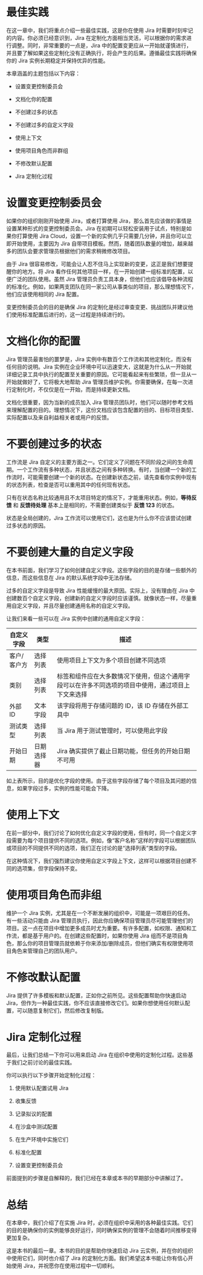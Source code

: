 # 最佳实践

在这一章中，我们将重点介绍一些最佳实践，这是你在使用 Jira 时需要时刻牢记的内容。你必须已经意识到，Jira 在定制化方面相当灵活，可以根据你的需求进行调整。同时，非常重要的一点是，Jira 中的配置变更应从一开始就谨慎进行，并且要了解如果这些定制化没有正确执行，将会产生的后果。遵循最佳实践将确保你的 Jira 实例长期稳定并保持优异的性能。

本章涵盖的主题包括以下内容：

+   设置变更控制委员会

+   文档化你的配置

+   不创建过多的状态

+   不创建过多的自定义字段

+   使用上下文

+   使用项目角色而非群组

+   不修改默认配置

+   Jira 定制化过程

# 设置变更控制委员会

如果你的组织刚刚开始使用 Jira，或者打算使用 Jira，那么首先应该做的事情是设置某种形式的变更控制委员会。Jira 在初期可以轻松安装用于试点，特别是如果你打算使用 Jira Cloud，设置一个新的实例几乎只需要几分钟，并且你可以立即开始使用，主要因为 Jira 自带项目模板。然而，随着团队数量的增加，越来越多的团队会要求管理员根据他们的需求稍微修改项目。

由于 Jira 很容易修改，可能会让人忍不住马上实现新的变更，这正是我们想要提醒你的地方。将 Jira 看作任何其他项目一样，在一开始创建一组标准的配置，以便广泛的团队使用。虽然 Jira 管理员负责工具本身，但他们也应该倡导各种流程的标准化。例如，如果两支团队在同一家公司从事类似的项目，那么理想情况下，他们应该使用相同的 Jira 配置。

变更控制委员会的目的是确保 Jira 的定制化是经过审查变更、挑战团队并建议他们使用标准配置后进行的，这一过程是持续进行的。

# 文档化你的配置

Jira 管理员最害怕的噩梦是，Jira 实例中有数百个工作流和其他定制化，而没有任何目的说明。Jira 实例在企业环境中可以迅速变大，这就是为什么从一开始就详细记录工具中执行的配置至关重要的原因。它可能看起来有些繁琐，但一旦从一开始就做好了，它将极大地帮助 Jira 管理员维护实例。你需要确保，在每一次进行定制化时，不仅仅是在一开始，而是持续更新文档。

文档化很重要，因为当新的成员加入 Jira 管理员团队时，他们可以随时参考文档来理解配置的目的。理想情况下，这份文档应该包含配置的目的、目标项目类型、实际配置以及来自利益相关者或用户的反馈。

# 不要创建过多的状态

工作流是 Jira 自定义的主要方面之一。它们定义了问题在不同阶段之间的生命周期。一个工作流有多种状态，并且状态之间有多种转换。有时，当创建一个新的工作流时，可能需要创建一个新的状态。在创建新状态之前，请先查看你实例中现有的状态列表，检查是否可以重用其中的任何现有状态。

只有在状态名称比较通用且不太项目特定的情况下，才能重用状态。例如，**等待反馈** 和 **反馈待处理** 基本上是相同的，不需要创建类似于 **反馈 123** 的状态。

状态是全局创建的，Jira 工作流可以使用它们，这也是为什么你不应该尝试创建过多状态的原因。

# 不要创建大量的自定义字段

在本书前面，我们学习了如何创建自定义字段。这些字段的目的是存储一些额外的信息，而这些信息在 Jira 的默认系统字段中无法存储。

过多的自定义字段是导致 Jira 性能缓慢的最大原因。实际上，没有理由在 Jira 中创建数百个自定义字段，创建新的自定义字段时应该谨慎。就像状态一样，尽量重用自定义字段，并且尽量创建通用名称的自定义字段。

让我们来看一些可以在 Jira 实例中创建的通用自定义字段：

| **自定义字段** | **类型** | **描述** |
| --- | --- | --- |
| 客户/客户方 | 选择列表 | 使用项目上下文为多个项目创建不同选项 |
| 类别 | 选择列表 | 标签和组件应在大多数情况下使用，但这个通用字段可以在许多不同选项的项目中使用，通过项目上下文来选择 |
| 外部 ID | 文本字段 | 该字段将用于存储问题的 ID，该 ID 存储在外部工具中 |
| 测试类型 | 选择列表 | 当 Jira 用于测试管理时，可以使用此字段 |
| 开始日期 | 日期选择器 | Jira 确实提供了截止日期功能，但任务的开始日期不可用 |

如上表所示，目的是优化字段的使用。由于这些字段存储了每个项目及其问题的信息，如果字段过多，实例的性能可能会下降。

# 使用上下文

在前一部分中，我们讨论了如何优化自定义字段的使用，但有时，同一个自定义字段需要为每个项目提供不同的选项。例如，像“客户名称”这样的字段可以根据团队或项目的不同提供不同的选项，我们正在讨论的是“选择列表”类型的字段。

在这种情况下，我们强烈建议你使用自定义字段上下文，这样可以根据项目创建不同的选项集，但字段保持不变。

# 使用项目角色而非组

维护一个 Jira 实例，尤其是在一个不断发展的组织中，可能是一项艰巨的任务。有一些活动只能由 Jira 管理员执行，因此你应确保项目管理员尽可能管理他们的项目。这一点在项目中增加更多成员时尤为重要。有许多配置，如权限、通知和工作流，都是基于用户的。在创建这些配置时，如果你使用 Jira 组而不是项目角色，那么你的项目管理员就依赖于你来添加/删除成员，但他们确实有权限使用项目角色来管理自己的团队用户。

# 不修改默认配置

Jira 提供了许多模板和默认配置，正如你之前所见。这些配置帮助你快速启动 Jira，但作为一种最佳实践，你不应该直接修改它们。如果你想使用任何默认配置，可以随意复制它们，然后修改复制版。

# Jira 定制化过程

最后，让我们总结一下你可以用来启动 Jira 在组织中使用的定制化过程。这些基于我们之前讨论的最佳实践。

你可以执行以下步骤开始定制化过程：

1.  使用默认配置试用 Jira

1.  收集反馈

1.  记录拟议的配置

1.  在沙盒中测试配置

1.  在生产环境中实施它们

1.  标准化配置

1.  设置变更控制委员会

前面提到的步骤是自解释的，我们已经在本章或本书的早期部分中讲解过了。

# 总结

在本章中，我们介绍了在实施 Jira 时，必须在组织中采用的各种最佳实践。它们的目的是确保你的实例能够良好运行，同时确保实例的管理不会随着时间推移变得更加复杂。

这是本书的最后一章。本书的目的是帮助你快速启动 Jira 云实例，并在你的组织中使用它们，同时也介绍了 Jira 的定制化方面。我们希望这本书能让你有信心开始使用 Jira，并祝愿你在使用过程中一切顺利。
